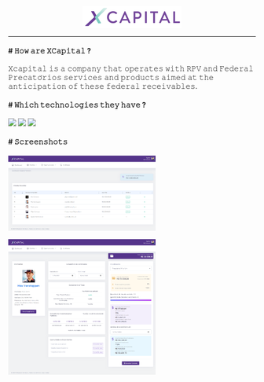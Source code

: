 <p align="center">
  <img src="https://github.com/lexitbr/lexitbr/blob/main/projects/xcapital/w-x-capital-novo-logo-200x44.png?raw=true" />
</p>

------------

#### # 𝙷𝚘𝚠 𝚊𝚛𝚎 𝚇𝙲𝚊𝚙𝚒𝚝𝚊𝚕 ?
𝚇𝚌𝚊𝚙𝚒𝚝𝚊𝚕 𝚒𝚜 𝚊 𝚌𝚘𝚖𝚙𝚊𝚗𝚢 𝚝𝚑𝚊𝚝 𝚘𝚙𝚎𝚛𝚊𝚝𝚎𝚜 𝚠𝚒𝚝𝚑 𝚁𝙿𝚅 𝚊𝚗𝚍 𝙵𝚎𝚍𝚎𝚛𝚊𝚕 𝙿𝚛𝚎𝚌𝚊𝚝𝚘́𝚛𝚒𝚘𝚜 𝚜𝚎𝚛𝚟𝚒𝚌𝚎𝚜 𝚊𝚗𝚍 𝚙𝚛𝚘𝚍𝚞𝚌𝚝𝚜 𝚊𝚒𝚖𝚎𝚍 𝚊𝚝 𝚝𝚑𝚎 𝚊𝚗𝚝𝚒𝚌𝚒𝚙𝚊𝚝𝚒𝚘𝚗 𝚘𝚏 𝚝𝚑𝚎𝚜𝚎 𝚏𝚎𝚍𝚎𝚛𝚊𝚕 𝚛𝚎𝚌𝚎𝚒𝚟𝚊𝚋𝚕𝚎𝚜.

#### # 𝚆𝚑𝚒𝚌𝚑 𝚝𝚎𝚌𝚑𝚗𝚘𝚕𝚘𝚐𝚒𝚎𝚜 𝚝𝚑𝚎𝚢 𝚑𝚊𝚟𝚎 ?
![](https://img.shields.io/badge/PHP-%234A007B?style=plastic&logo=php&labelColor=white) ![](https://img.shields.io/badge/MySQL-%234A007B?style=plastic&logo=mysql&labelColor=white) ![](https://img.shields.io/badge/Linux-%234A007B?style=plastic&logo=linux&logoColor=black&labelColor=white)

#### # 𝚂𝚌𝚛𝚎𝚎𝚗𝚜𝚑𝚘𝚝𝚜

<a href="https://github.com/lexitbr/lexitbr/blob/main/projects/xcapital/dashboard.xcapitalpartners.com.br_admin_dashboard.png?raw=true" target="_blank"><img src="https://github.com/lexitbr/lexitbr/blob/main/projects/xcapital/dashboard.xcapitalpartners.com.br_admin_dashboard.png?raw=true" width="300px" />
</a>

<a href="https://github.com/lexitbr/lexitbr/blob/main/projects/xcapital/dashboard.xcapitalpartners.com.br_dashboard_12.png?raw=true" target="_blank"><img src="https://github.com/lexitbr/lexitbr/blob/main/projects/xcapital/dashboard.xcapitalpartners.com.br_dashboard_12.png?raw=true" width="300px" />
</a>
